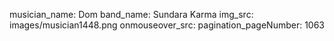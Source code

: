 musician_name: Dom
band_name: Sundara Karma
img_src: images/musician1448.png
onmouseover_src: 
pagination_pageNumber: 1063